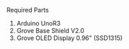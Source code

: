 Required Parts
<ol>
<li>Arduino UnoR3</li>
<li>Grove Base Shield V2.0</li>
<li>Grove OLED Display 0.96" (SSD1315)</li>
</ol>
